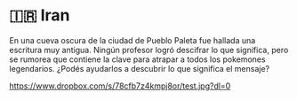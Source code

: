 # 🇮🇷 Iran

En una cueva oscura de la ciudad de Pueblo Paleta fue hallada una escritura muy antigua. Ningún profesor logró descifrar lo que significa, pero se rumorea que contiene la clave para atrapar a todos los pokemones legendarios. ¿Podés ayudarlos a descubrir lo que significa el mensaje?

https://www.dropbox.com/s/78cfb7z4kmpj8or/test.jpg?dl=0
